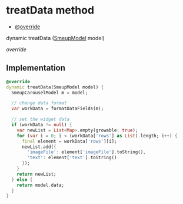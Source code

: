 


# treatData method







- @[override](https://api.flutter.dev/flutter/dart-core/override-constant.html)

dynamic treatData
([SmeupModel](../../smeup_models_widgets_smeup_model/SmeupModel-class.md) model)

_override_






## Implementation

```dart
@override
dynamic treatData(SmeupModel model) {
  SmeupCarouselModel m = model;

  // change data format
  var workData = formatDataFields(m);

  // set the widget data
  if (workData != null) {
    var newList = List<Map>.empty(growable: true);
    for (var i = 0; i < (workData['rows'] as List).length; i++) {
      final element = workData['rows'][i];
      newList.add({
        'imageFile': element['imageFile'].toString(),
        'text': element['text'].toString()
      });
    }
    return newList;
  } else {
    return model.data;
  }
}
```







